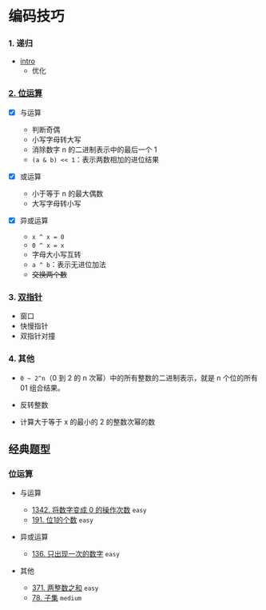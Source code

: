 # 编码技巧

### 1. 递归

- [intro](./递归.md)
    - 优化


### [2. 位运算](./位运算.md)

- [x] 与运算
    - 判断奇偶
    - 小写字母转大写
    - 消除数字 n 的二进制表示中的最后一个 1
    - `(a & b) << 1`：表示两数相加的进位结果

- [x] 或运算
    - 小于等于 n 的最大偶数
    - 大写字母转小写

- [x] 异或运算
    - `x ^ x = 0`
    - `0 ^ x = x`
    - 字母大小写互转
    - `a ^ b`：表示无进位加法
    - ~~交换两个数~~


### 3. [双指针](./双指针.md)

- 窗口
- 快慢指针
- 双指针对撞


### 4. 其他

- `0 ~ 2^n`（0 到 2 的 n 次幂）中的所有整数的二进制表示，就是 n 个位的所有 01 组合结果。

- 反转整数

- 计算大于等于 x 的最小的 2 的整数次幂的数



## 经典题型

### 位运算

- 与运算
    - [1342. 将数字变成 0 的操作次数](https://leetcode-cn.com/problems/number-of-steps-to-reduce-a-number-to-zero/) `easy`
    - [191. 位1的个数](https://leetcode-cn.com/problems/number-of-1-bits/) `easy`

- 异或运算
    - [136. 只出现一次的数字](https://leetcode-cn.com/problems/single-number/) `easy`

- 其他
    - [371. 两整数之和](https://leetcode-cn.com/problems/sum-of-two-integers/) `easy`
    - [78. 子集](https://leetcode-cn.com/problems/subsets/) `medium`